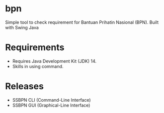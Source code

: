 # bpn
Simple tool to check requirement for Bantuan Prihatin Nasional (BPN). Built with Swing Java

# Requirements
- Requires Java Development Kit (JDK) 14.
- Skills in using command.

# Releases
- SSBPN CLI (Command-Line Interface)
- SSBPN GUI (Graphical-Line Interface)
